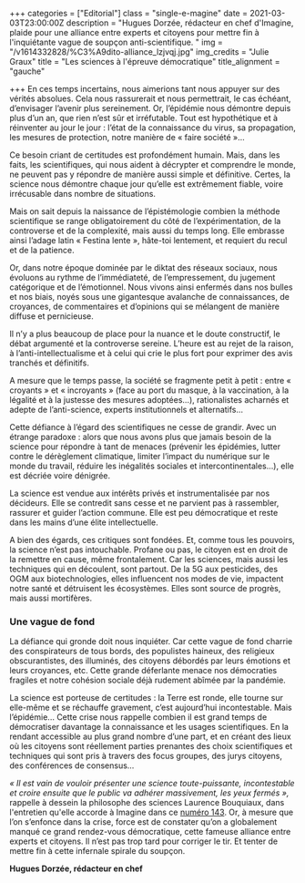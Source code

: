 +++
categories = ["Editorial"]
class = "single-e-magine"
date = 2021-03-03T23:00:00Z
description = "Hugues Dorzée, rédacteur en chef d'Imagine, plaide pour une alliance entre experts et citoyens pour mettre fin à l'inquiétante vague de soupçon anti-scientifique. "
img = "/v1614332828/%C3%A9dito-alliance_lzjvqj.jpg"
img_credits = "Julie Graux"
title = "Les sciences à l'épreuve démocratique"
title_alignment = "gauche"

+++
En ces temps incertains, nous aimerions tant nous appuyer sur des vérités absolues. Cela nous rassurerait et nous permettrait, le cas échéant, d’envisager l’avenir plus sereinement. Or, l’épidémie nous démontre depuis plus d’un an, que rien n’est sûr et irréfutable. Tout est hypothétique et à réinventer au jour le jour : l’état de la connaissance du virus, sa propagation, les mesures de protection, notre manière de « faire société »…

Ce besoin criant de certitudes est profondément humain. Mais, dans les faits, les scientifiques, qui nous aident à décrypter et comprendre le monde, ne peuvent pas y répondre de manière aussi simple et définitive. Certes, la science nous démontre chaque jour qu’elle est extrêmement fiable, voire irrécusable dans nombre de situations.

Mais on sait depuis la naissance de l’épistémologie combien la méthode scientifique se range obligatoirement du côté de l’expérimentation, de la controverse et de la complexité, mais aussi du temps long. Elle embrasse ainsi l’adage latin « Festina lente », hâte-toi lentement, et requiert du recul et de la patience.

Or, dans notre époque dominée par le diktat des réseaux sociaux, nous évoluons au rythme de l’immédiateté, de l’empressement, du jugement catégorique et de l’émotionnel. Nous vivons ainsi enfermés dans nos bulles et nos biais, noyés sous une gigantesque avalanche de connaissances, de croyances, de commentaires et d’opinions qui se mélangent de manière diffuse et pernicieuse.

Il n’y a plus beaucoup de place pour la nuance et le doute constructif, le débat argumenté et la controverse sereine. L’heure est au rejet de la raison, à l’anti-intellectualisme et à celui qui crie le plus fort pour exprimer des avis tranchés et définitifs.

A mesure que le temps passe, la société se fragmente petit à petit : entre « croyants » et « incroyants » (face au port du masque, à la vaccination, à la légalité et à la justesse des mesures adoptées…), rationalistes acharnés et adepte de l’anti-science, experts institutionnels et alternatifs…

Cette défiance à l’égard des scientifiques ne cesse de grandir. Avec un étrange paradoxe : alors que nous avons plus que jamais besoin de la science pour répondre à tant de menaces (prévenir les épidémies, lutter contre le dérèglement climatique, limiter l’impact du numérique sur le monde du travail, réduire les inégalités sociales et intercontinentales…), elle est décriée voire dénigrée.

La science est vendue aux intérêts privés et instrumentalisée par nos décideurs. Elle se contredit sans cesse et ne parvient pas à rassembler, rassurer et guider l’action commune. Elle est peu démocratique et reste dans les mains d’une élite intellectuelle.

A bien des égards, ces critiques sont fondées. Et, comme tous les pouvoirs, la science n’est pas intouchable. Profane ou pas, le citoyen est en droit de la remettre en cause, même frontalement. Car les sciences, mais aussi les techniques qui en découlent, sont partout. De la 5G aux pesticides, des OGM aux biotechnologies, elles influencent nos modes de vie, impactent notre santé et détruisent les écosystèmes. Elles sont source de progrès, mais aussi mortifères.

### Une vague de fond

La défiance qui gronde doit nous inquiéter. Car cette vague de fond charrie des conspirateurs de tous bords, des populistes haineux, des religieux obscurantistes, des illuminés, des citoyens débordés par leurs émotions et leurs croyances, etc. Cette grande déferlante menace nos démocraties fragiles et notre cohésion sociale déjà rudement abîmée par la pandémie.

La science est porteuse de certitudes : la Terre est ronde, elle tourne sur elle-même et se réchauffe gravement, c’est aujourd’hui incontestable. Mais l’épidémie... Cette crise nous rappelle combien il est grand temps de démocratiser davantage la connaissance et les usages scientifiques. En la rendant accessible au plus grand nombre d’une part, et en créant des lieux où les citoyens sont réellement parties prenantes des choix scientifiques et techniques qui sont pris à travers des focus groupes, des jurys citoyens, des conférences de consensus…

_« Il est vain de vouloir présenter une science toute-puissante, incontestable et croire ensuite que le public va adhérer massivement, les yeux fermés »,_ rappelle à dessein la philosophe des sciences Laurence Bouquiaux, dans l'entretien qu'elle accorde à Imagine dans ce [numéro 143](https://kiosque.imagine-magazine.com/). Or, à mesure que l’on s’enfonce dans la crise, force est de constater qu’on a globalement manqué ce grand rendez-vous démocratique, cette fameuse alliance entre experts et citoyens. Il n’est pas trop tard pour corriger le tir. Et tenter de mettre fin à cette infernale spirale du soupçon.

**Hugues Dorzée, rédacteur en chef**